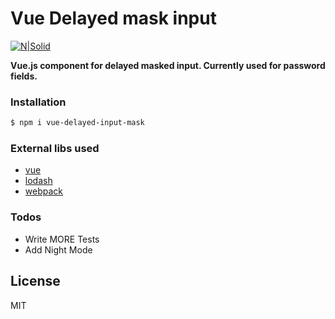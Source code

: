 # Vue Delayed mask input

[![N|Solid](http://careers.invento.by/wp-content/uploads/2018/02/logo.png)](http://invento-labs.com/)


**Vue.js component for delayed masked input. Currently used for password fields.**

### Installation
```sh
$ npm i vue-delayed-input-mask
```
### External libs used
* [vue]
* [lodash]
* [webpack]

### Todos

 - Write MORE Tests
 - Add Night Mode

License
----

MIT


[//]: # ()


   [vue-delayed-input-mask]: <https://github.com/joemccann/dillinger>
   [lodash]: <https://lodash.com>
   [vue]: <https://vuejs.org/>
   [invento]: <http://invento-labs.com/>
   [webpack]: <https://webpack.js.org/>
